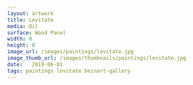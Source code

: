 ```yaml
---
layout: artwork
title: Levitate
media: Oil
surface: Wood Panel
width: 8
height: 8
image_url: /images/paintings/levitate.jpg
image_thumb_url: /images/thumbnails/paintings/levitate.jpg
date:   2019-06-01
tags: paintings levitate beinart-gallery 
---
```

